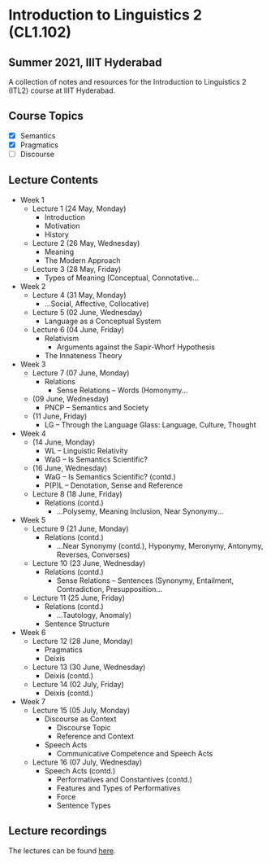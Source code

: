 # Introduction to Linguistics 2 (CL1.102)
## Summer 2021, IIIT Hyderabad

A collection of notes and resources for the Introduction to Linguistics 2 (ITL2) course at IIIT Hyderabad.

## Course Topics
- [x] Semantics
- [x] Pragmatics
- [ ] Discourse

## Lecture Contents
* Week 1
    * Lecture 1 (24 May, Monday)
        - Introduction
        - Motivation
        - History
    * Lecture 2 (26 May, Wednesday)
        - Meaning
        - The Modern Approach
    * Lecture 3 (28 May, Friday)
        - Types of Meaning (Conceptual, Connotative...
* Week 2
    * Lecture 4 (31 May, Monday)
        - ...Social, Affective, Collocative)
    * Lecture 5 (02 June, Wednesday)
        - Language as a Conceptual System
    * Lecture 6 (04 June, Friday)
        - Relativism
            - Arguments against the Sapir-Whorf Hypothesis
        - The Innateness Theory
* Week 3
    * Lecture 7 (07 June, Monday)
        - Relations
            - Sense Relations – Words (Homonymy...
    * (09 June, Wednesday)
        - PNCP – Semantics and Society
    * (11 June, Friday)
        - LG – Through the Language Glass: Language, Culture, Thought
* Week 4
    * (14 June, Monday)
        - WL – Linguistic Relativity
        - WaG – Is Semantics Scientific?
    * (16 June, Wednesday)
        - WaG – Is Semantics Scientific? (contd.)
        - P(P)L – Denotation, Sense and Reference
    * Lecture 8 (18 June, Friday)
        - Relations (contd.)
            - ...Polysemy, Meaning Inclusion, Near Synonymy...  
* Week 5
    * Lecture 9 (21 June, Monday)
        - Relations (contd.)
            - ...Near Synonymy (contd.), Hyponymy, Meronymy, Antonymy, Reverses, Converses)
    * Lecture 10 (23 June, Wednesday)
        - Relations (contd.)
            - Sense Relations – Sentences (Synonymy, Entailment, Contradiction, Presupposition...
    * Lecture 11 (25 June, Friday)
        - Relations (contd.)
            - ...Tautology, Anomaly)
        - Sentence Structure
* Week 6
    * Lecture 12 (28 June, Monday)
        - Pragmatics
        - Deixis
    * Lecture 13 (30 June, Wednesday)
        - Deixis (contd.)
    * Lecture 14 (02 July, Friday)
        - Deixis (contd.)
* Week 7
    * Lecture 15 (05 July, Monday)
        - Discourse as Context
            - Discourse Topic
            - Reference and Context
        - Speech Acts
            - Communicative Competence and Speech Acts
    * Lecture 16 (07 July, Wednesday)
        - Speech Acts (contd.)
            - Performatives and Constantives (contd.)
            - Features and Types of Performatives
             - Force
             - Sentence Types
        
## Lecture recordings
The lectures can be found [here](https://web.microsoftstream.com/user/73883361-dea3-4d91-8989-a18e4e3920d5).
